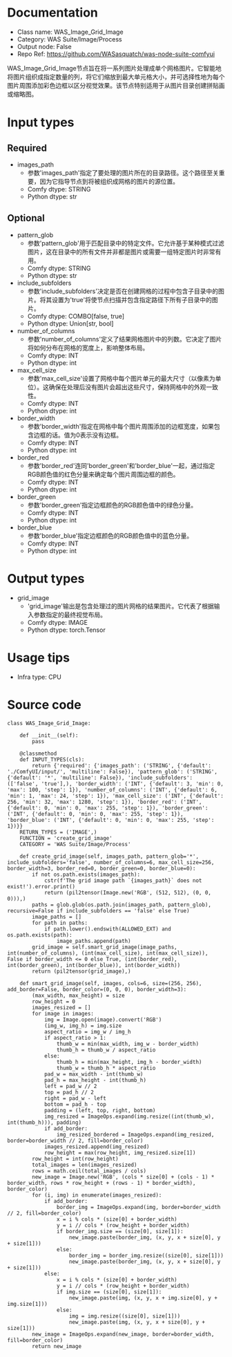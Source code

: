 # Documentation
- Class name: WAS_Image_Grid_Image
- Category: WAS Suite/Image/Process
- Output node: False
- Repo Ref: https://github.com/WASasquatch/was-node-suite-comfyui

WAS_Image_Grid_Image节点旨在将一系列图片处理成单个网格图片。它智能地将图片组织成指定数量的列，将它们缩放到最大单元格大小，并可选择性地为每个图片周围添加彩色边框以区分视觉效果。该节点特别适用于从图片目录创建拼贴画或缩略图。

# Input types
## Required
- images_path
    - 参数'images_path'指定了要处理的图片所在的目录路径。这个路径至关重要，因为它指导节点到将被组织成网格的图片的源位置。
    - Comfy dtype: STRING
    - Python dtype: str
## Optional
- pattern_glob
    - 参数'pattern_glob'用于匹配目录中的特定文件。它允许基于某种模式过滤图片，这在目录中的所有文件并非都是图片或需要一组特定图片时非常有用。
    - Comfy dtype: STRING
    - Python dtype: str
- include_subfolders
    - 参数'include_subfolders'决定是否在创建网格的过程中包含子目录中的图片。将其设置为'true'将使节点扫描并包含指定路径下所有子目录中的图片。
    - Comfy dtype: COMBO[false, true]
    - Python dtype: Union[str, bool]
- number_of_columns
    - 参数'number_of_columns'定义了结果网格图片中的列数。它决定了图片将如何分布在网格的宽度上，影响整体布局。
    - Comfy dtype: INT
    - Python dtype: int
- max_cell_size
    - 参数'max_cell_size'设置了网格中每个图片单元的最大尺寸（以像素为单位）。这确保在处理后没有图片会超出这些尺寸，保持网格中的外观一致性。
    - Comfy dtype: INT
    - Python dtype: int
- border_width
    - 参数'border_width'指定在网格中每个图片周围添加的边框宽度，如果包含边框的话。值为0表示没有边框。
    - Comfy dtype: INT
    - Python dtype: int
- border_red
    - 参数'border_red'连同'border_green'和'border_blue'一起，通过指定RGB颜色值的红色分量来确定每个图片周围边框的颜色。
    - Comfy dtype: INT
    - Python dtype: int
- border_green
    - 参数'border_green'指定边框颜色的RGB颜色值中的绿色分量。
    - Comfy dtype: INT
    - Python dtype: int
- border_blue
    - 参数'border_blue'指定边框颜色的RGB颜色值中的蓝色分量。
    - Comfy dtype: INT
    - Python dtype: int

# Output types
- grid_image
    - 'grid_image'输出是包含处理过的图片网格的结果图片。它代表了根据输入参数指定的最终视觉布局。
    - Comfy dtype: IMAGE
    - Python dtype: torch.Tensor

# Usage tips
- Infra type: CPU

# Source code
```
class WAS_Image_Grid_Image:

    def __init__(self):
        pass

    @classmethod
    def INPUT_TYPES(cls):
        return {'required': {'images_path': ('STRING', {'default': './ComfyUI/input/', 'multiline': False}), 'pattern_glob': ('STRING', {'default': '*', 'multiline': False}), 'include_subfolders': (['false', 'true'],), 'border_width': ('INT', {'default': 3, 'min': 0, 'max': 100, 'step': 1}), 'number_of_columns': ('INT', {'default': 6, 'min': 1, 'max': 24, 'step': 1}), 'max_cell_size': ('INT', {'default': 256, 'min': 32, 'max': 1280, 'step': 1}), 'border_red': ('INT', {'default': 0, 'min': 0, 'max': 255, 'step': 1}), 'border_green': ('INT', {'default': 0, 'min': 0, 'max': 255, 'step': 1}), 'border_blue': ('INT', {'default': 0, 'min': 0, 'max': 255, 'step': 1})}}
    RETURN_TYPES = ('IMAGE',)
    FUNCTION = 'create_grid_image'
    CATEGORY = 'WAS Suite/Image/Process'

    def create_grid_image(self, images_path, pattern_glob='*', include_subfolders='false', number_of_columns=6, max_cell_size=256, border_width=3, border_red=0, border_green=0, border_blue=0):
        if not os.path.exists(images_path):
            cstr(f'The grid image path `{images_path}` does not exist!').error.print()
            return (pil2tensor(Image.new('RGB', (512, 512), (0, 0, 0))),)
        paths = glob.glob(os.path.join(images_path, pattern_glob), recursive=False if include_subfolders == 'false' else True)
        image_paths = []
        for path in paths:
            if path.lower().endswith(ALLOWED_EXT) and os.path.exists(path):
                image_paths.append(path)
        grid_image = self.smart_grid_image(image_paths, int(number_of_columns), (int(max_cell_size), int(max_cell_size)), False if border_width <= 0 else True, (int(border_red), int(border_green), int(border_blue)), int(border_width))
        return (pil2tensor(grid_image),)

    def smart_grid_image(self, images, cols=6, size=(256, 256), add_border=False, border_color=(0, 0, 0), border_width=3):
        (max_width, max_height) = size
        row_height = 0
        images_resized = []
        for image in images:
            img = Image.open(image).convert('RGB')
            (img_w, img_h) = img.size
            aspect_ratio = img_w / img_h
            if aspect_ratio > 1:
                thumb_w = min(max_width, img_w - border_width)
                thumb_h = thumb_w / aspect_ratio
            else:
                thumb_h = min(max_height, img_h - border_width)
                thumb_w = thumb_h * aspect_ratio
            pad_w = max_width - int(thumb_w)
            pad_h = max_height - int(thumb_h)
            left = pad_w // 2
            top = pad_h // 2
            right = pad_w - left
            bottom = pad_h - top
            padding = (left, top, right, bottom)
            img_resized = ImageOps.expand(img.resize((int(thumb_w), int(thumb_h))), padding)
            if add_border:
                img_resized_bordered = ImageOps.expand(img_resized, border=border_width // 2, fill=border_color)
            images_resized.append(img_resized)
            row_height = max(row_height, img_resized.size[1])
        row_height = int(row_height)
        total_images = len(images_resized)
        rows = math.ceil(total_images / cols)
        new_image = Image.new('RGB', (cols * size[0] + (cols - 1) * border_width, rows * row_height + (rows - 1) * border_width), border_color)
        for (i, img) in enumerate(images_resized):
            if add_border:
                border_img = ImageOps.expand(img, border=border_width // 2, fill=border_color)
                x = i % cols * (size[0] + border_width)
                y = i // cols * (row_height + border_width)
                if border_img.size == (size[0], size[1]):
                    new_image.paste(border_img, (x, y, x + size[0], y + size[1]))
                else:
                    border_img = border_img.resize((size[0], size[1]))
                    new_image.paste(border_img, (x, y, x + size[0], y + size[1]))
            else:
                x = i % cols * (size[0] + border_width)
                y = i // cols * (row_height + border_width)
                if img.size == (size[0], size[1]):
                    new_image.paste(img, (x, y, x + img.size[0], y + img.size[1]))
                else:
                    img = img.resize((size[0], size[1]))
                    new_image.paste(img, (x, y, x + size[0], y + size[1]))
        new_image = ImageOps.expand(new_image, border=border_width, fill=border_color)
        return new_image
```